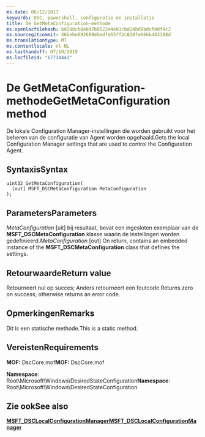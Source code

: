 ```yaml
---
ms.date: 06/12/2017
keywords: DSC, powershell, configuratie en installatie
title: De GetMetaConfiguration-methode
ms.openlocfilehash: bd280cb8ebd7b0522e4e01cbd24bd9bdcfddf4c2
ms.sourcegitcommit: 46bebe692689ebedfe65ff2c828fe666b443198d
ms.translationtype: MT
ms.contentlocale: nl-NL
ms.lasthandoff: 07/10/2019
ms.locfileid: "67734443"
---
```

# <a name="getmetaconfiguration-method"></a><span data-ttu-id="db5f5-103">De GetMetaConfiguration-methode</span><span class="sxs-lookup"><span data-stu-id="db5f5-103">GetMetaConfiguration method</span></span>

<span data-ttu-id="db5f5-104">De lokale Configuration Manager-instellingen die worden gebruikt voor het beheren van de configuratie van Agent worden opgehaald.</span><span class="sxs-lookup"><span data-stu-id="db5f5-104">Gets the local Configuration Manager settings that are used to control the Configuration Agent.</span></span>

## <a name="syntax"></a><span data-ttu-id="db5f5-105">Syntaxis</span><span class="sxs-lookup"><span data-stu-id="db5f5-105">Syntax</span></span>

```mof
uint32 GetMetaConfiguration(
  [out] MSFT_DSCMetaConfiguration MetaConfiguration
);
```

## <a name="parameters"></a><span data-ttu-id="db5f5-106">Parameters</span><span class="sxs-lookup"><span data-stu-id="db5f5-106">Parameters</span></span>

<span data-ttu-id="db5f5-107">*MetaConfiguration* \[uit\] bij resultaat, bevat een ingesloten exemplaar van de **MSFT_DSCMetaConfiguration** klasse waarin de instellingen worden gedefinieerd.</span><span class="sxs-lookup"><span data-stu-id="db5f5-107">*MetaConfiguration* \[out\] On return, contains an embedded instance of the **MSFT_DSCMetaConfiguration** class that defines the settings.</span></span>

## <a name="return-value"></a><span data-ttu-id="db5f5-108">Retourwaarde</span><span class="sxs-lookup"><span data-stu-id="db5f5-108">Return value</span></span>

<span data-ttu-id="db5f5-109">Retourneert nul op succes; Anders retourneert een foutcode.</span><span class="sxs-lookup"><span data-stu-id="db5f5-109">Returns zero on success; otherwise returns an error code.</span></span>

## <a name="remarks"></a><span data-ttu-id="db5f5-110">Opmerkingen</span><span class="sxs-lookup"><span data-stu-id="db5f5-110">Remarks</span></span>

<span data-ttu-id="db5f5-111">Dit is een statische methode.</span><span class="sxs-lookup"><span data-stu-id="db5f5-111">This is a static method.</span></span>

## <a name="requirements"></a><span data-ttu-id="db5f5-112">Vereisten</span><span class="sxs-lookup"><span data-stu-id="db5f5-112">Requirements</span></span>

<span data-ttu-id="db5f5-113">**MOF:** DscCore.mof</span><span class="sxs-lookup"><span data-stu-id="db5f5-113">**MOF:** DscCore.mof</span></span>

<span data-ttu-id="db5f5-114">**Namespace**: Root\Microsoft\Windows\DesiredStateConfiguration</span><span class="sxs-lookup"><span data-stu-id="db5f5-114">**Namespace**: Root\Microsoft\Windows\DesiredStateConfiguration</span></span>

## <a name="see-also"></a><span data-ttu-id="db5f5-115">Zie ook</span><span class="sxs-lookup"><span data-stu-id="db5f5-115">See also</span></span>

[<span data-ttu-id="db5f5-116">**MSFT_DSCLocalConfigurationManager**</span><span class="sxs-lookup"><span data-stu-id="db5f5-116">**MSFT_DSCLocalConfigurationManager**</span></span>](msft-dsclocalconfigurationmanager.md)
